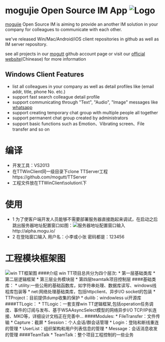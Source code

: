 # mogujie Open Source IM App  ![Logo](https://avatars2.githubusercontent.com/u/8542441?v=2&s=200)

[mogujie](http://www.mogujie.com) Open Source IM is aiming to provide an another IM solution in your company for colleagues to communicate with each other. 

we've released Win/Mac/Android/iOS  client repositories in github as well as IM server repository.

see all projects in our [mogutt](https://github.com/mogutt) github account page or visit our [official website](http://tt.mogu.io/)(Chinease) for more information

## Windows Client Features
* list all colleagues in your company as well as detail profiles like (email addr, title, phone No. etc.)
* support fast search colleague detail profile
* support communicating through "Text", "Audio", "Image" messages like [whatsapp](http://www.whatsapp.com/) 
* support creating temporary chat group with multiple people all together
* support permanent chat group created by administrators
* support basic functions such as Emotion、Vibrating screen、File transfer and so on

# 编译
* 开发工具：VS2013
* 在TTWinClient同一级目录下clone TTServer工程https://github.com/mogutt/TTServer
* 工程文件放在TTWinClient\solution\下

# 使用
* 1 为了使客户端开发人员能够不需要部署服务器直接跑起来调试，在启动之后跳出服务器地址配置窗口如图：![服务器地址配置窗口](http://s7.mogucdn.com/b7/pic/141011/8dxwb_ieygmmjymm3dinlemmytambqgiyde_300x120.jpg_468x468.jpg)输入http://alpha.mogu.io/
* 2 在登陆窗口输入 用户名：小李或小张  密码都是：123456

# 工程模块框架图
![win TT框架图](http://s8.mogucdn.com/b7/pic/140928/nb8ca_ieydonjsge2tmmrzmmytambqgiyde_803x546.jpg)
####介绍
    win TT项目总共分为四个层次:
    * 第一层基础类库
    * 第二层逻辑框架
    * 第三层业务模块层
    * 第四层teamtalk项目控制层
####基础类库：
    * utility:一些公用的基础函数库，如字符串处理、数据库读写、windows线程库包装等
    * net:网络处理基础类库，包括httpclient、异步I/O socket的包装
    * TTProject：目前提供dump收集的保护
    * duilib：windowless ui开源库
####TTLogic：
    * TTLogic：一套支撑win TT逻辑框架,包括operation任务调度、事件的订阅与发布、基于WSAAsyncSelect模型的网络异步I/O TCP/IP长连接、MKO等，详细设计文档正在完善中...
####Modules:
    * FileTransfer：文件传输
    * Capture：截屏
    * Session：个人会话/群会话管理
    * Login：登陆和断线重连的管理
    * UserList：组织架构和用户列表信息的管理
    * Message：会话消息收发的管理
####TeamTalk
    * TeamTalk：整个项目工程控制的一些业务
    
    
